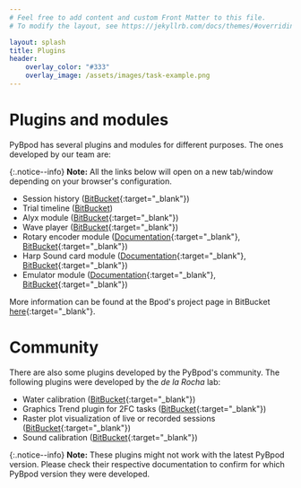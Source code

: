 ```yaml
---
# Feel free to add content and custom Front Matter to this file.
# To modify the layout, see https://jekyllrb.com/docs/themes/#overriding-theme-defaults

layout: splash
title: Plugins
header:
    overlay_color: "#333"
    overlay_image: /assets/images/task-example.png
---
```


# Plugins and modules #
PyBpod has several plugins and modules for different purposes. The ones developed by our team are:

{:.notice--info}
**Note:** All the links below will open on a new tab/window depending on your browser's configuration.

* Session history ([BitBucket](https://bitbucket.org/fchampalimaud/pybpod-gui-plugin-session-history/){:target="_blank"})
* Trial timeline ([BitBucket](https://bitbucket.org/fchampalimaud/pybpod-gui-plugin-trial-timeline/))
* Alyx module ([BitBucket](https://bitbucket.org/fchampalimaud/pybpod-alyx-module/){:target="_blank"})
* Wave player ([BitBucket](https://bitbucket.org/fchampalimaud/pybpod-gui-plugin-waveplayer/){:target="_blank"})
* Rotary encoder module ([Documentation](https://pybpod-api-rotary-encoder-module.readthedocs.io/){:target="_blank"}, [BitBucket](https://bitbucket.org/fchampalimaud/pybpod-rotary-encoder-module/){:target="_blank"})
* Harp Sound card module ([Documentation](https://pybpod-soundcard-module.readthedocs.io/){:target="_blank"}, [BitBucket](https://bitbucket.org/fchampalimaud/pybpod-soundcard-module/){:target="_blank"})
* Emulator module ([Documentation](https://pybpod-gui-plugin-emulator.readthedocs.io/){:target="_blank"}, [BitBucket](https://bitbucket.org/fchampalimaud/pybpod-gui-plugin-emulator/){:target="_blank"})

More information can be found at the Bpod's project page in BitBucket [here](https://bitbucket.org/account/user/fchampalimaud/projects/BPOD){:target="_blank"}.

# Community #
There are also some plugins developed by the PyBpod's community. The following plugins were developed by the _de la Rocha_ lab:
* Water calibration ([BitBucket](https://bitbucket.org/delaRochaLab/water-calibration-plugin/){:target="_blank"})
* Graphics Trend plugin for 2FC tasks ([BitBucket](https://bitbucket.org/delaRochaLab/trend-2fc-plugin/src/master-3A/){:target="_blank"})
* Raster plot visualization of live or recorded sessions ([BitBucket](https://bitbucket.org/delaRochaLab/raster-plugin/){:target="_blank"})
* Sound calibration ([BitBucket](https://bitbucket.org/delaRochaLab/sound-calibration-plugin/src/master-3A/){:target="_blank"})

{:.notice--info}
**Note:** These plugins might not work with the latest PyBpod version. Please check their respective documentation to confirm for which PyBpod version they were developed.